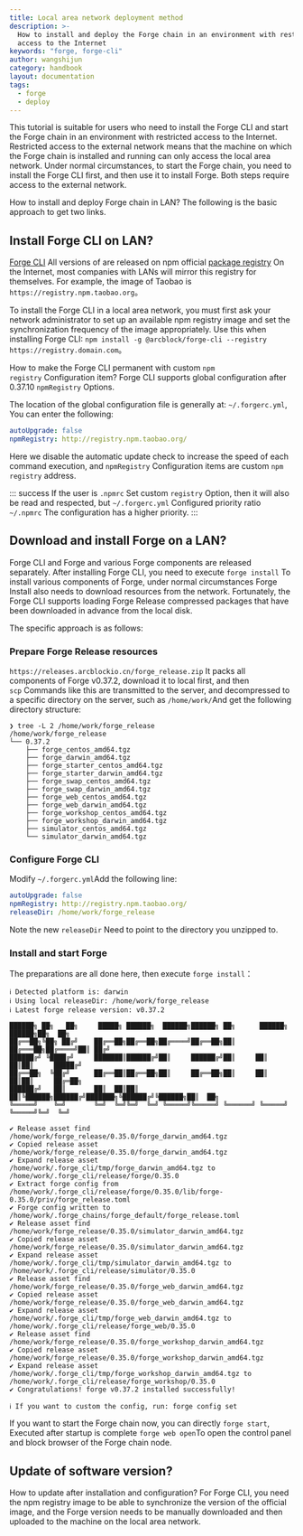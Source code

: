```yaml
---
title: Local area network deployment method
description: >-
  How to install and deploy the Forge chain in an environment with restricted
  access to the Internet
keywords: "forge, forge-cli"
author: wangshijun
category: handbook
layout: documentation
tags:
  - forge
  - deploy
---
```


This tutorial is suitable for users who need to install the Forge CLI and start the Forge chain in an environment with restricted access to the Internet. Restricted access to the external network means that the machine on which the Forge chain is installed and running can only access the local area network. Under normal circumstances, to start the Forge chain, you need to install the Forge CLI first, and then use it to install Forge. Both steps require access to the external network.

How to install and deploy Forge chain in LAN? The following is the basic approach to get two links.

## Install Forge CLI on LAN?

[Forge CLI](https://www.npmjs.com/package/@arcblock/forge-cli) All versions of are released on npm official [package registry](https://registry.npmjs.org) On the Internet, most companies with LANs will mirror this registry for themselves. For example, the image of Taobao is `https://registry.npm.taobao.org`。

To install the Forge CLI in a local area network, you must first ask your network administrator to set up an available npm registry image and set the synchronization frequency of the image appropriately. Use this when installing Forge CLI: `npm install -g @arcblock/forge-cli --registry https://registry.domain.com`。

How to make the Forge CLI permanent with custom `npm registry` Configuration item? Forge CLI supports global configuration after 0.37.10 `npmRegistry` Options.

The location of the global configuration file is generally at: `~/.forgerc.yml`, You can enter the following:

```yaml
autoUpgrade: false
npmRegistry: http://registry.npm.taobao.org/
```

Here we disable the automatic update check to increase the speed of each command execution, and `npmRegistry` Configuration items are custom `npm registry` address.

::: success
If the user is `.npmrc` Set custom `registry` Option, then it will also be read and respected, but `~/.forgerc.yml` Configured priority ratio `~/.npmrc` The configuration has a higher priority.
:::

## Download and install Forge on a LAN?

Forge CLI and Forge and various Forge components are released separately. After installing Forge CLI, you need to execute `forge install` To install various components of Forge, under normal circumstances Forge Install also needs to download resources from the network. Fortunately, the Forge CLI supports loading Forge Release compressed packages that have been downloaded in advance from the local disk.

The specific approach is as follows:

### Prepare Forge Release resources

`https://releases.arcblockio.cn/forge_release.zip` It packs all components of Forge v0.37.2, download it to local first, and then `scp` Commands like this are transmitted to the server, and decompressed to a specific directory on the server, such as `/home/work/`And get the following directory structure:

```shell
❯ tree -L 2 /home/work/forge_release
/home/work/forge_release
└── 0.37.2
    ├── forge_centos_amd64.tgz
    ├── forge_darwin_amd64.tgz
    ├── forge_starter_centos_amd64.tgz
    ├── forge_starter_darwin_amd64.tgz
    ├── forge_swap_centos_amd64.tgz
    ├── forge_swap_darwin_amd64.tgz
    ├── forge_web_centos_amd64.tgz
    ├── forge_web_darwin_amd64.tgz
    ├── forge_workshop_centos_amd64.tgz
    ├── forge_workshop_darwin_amd64.tgz
    ├── simulator_centos_amd64.tgz
    └── simulator_darwin_amd64.tgz
```

### Configure Forge CLI

Modify `~/.forgerc.yml`Add the following line:

```yaml
autoUpgrade: false
npmRegistry: http://registry.npm.taobao.org/
releaseDir: /home/work/forge_release
```

Note the new `releaseDir` Need to point to the directory you unzipped to.

### Install and start Forge

The preparations are all done here, then execute `forge install`：

```shell
ℹ Detected platform is: darwin
ℹ Using local releaseDir: /home/work/forge_release
ℹ Latest forge release version: v0.37.2

██████╗ ██╗   ██╗     █████╗ ██████╗  ██████╗██████╗ ██╗      ██████╗  ██████╗██╗  ██╗
██╔══██╗╚██╗ ██╔╝    ██╔══██╗██╔══██╗██╔════╝██╔══██╗██║     ██╔═══██╗██╔════╝██║ ██╔╝
██████╔╝ ╚████╔╝     ███████║██████╔╝██║     ██████╔╝██║     ██║   ██║██║     █████╔╝
██╔══██╗  ╚██╔╝      ██╔══██║██╔══██╗██║     ██╔══██╗██║     ██║   ██║██║     ██╔═██╗
██████╔╝   ██║       ██║  ██║██║  ██║╚██████╗██████╔╝███████╗╚██████╔╝╚██████╗██║  ██╗
╚═════╝    ╚═╝       ╚═╝  ╚═╝╚═╝  ╚═╝ ╚═════╝╚═════╝ ╚══════╝ ╚═════╝  ╚═════╝╚═╝  ╚═╝

✔ Release asset find /home/work/forge_release/0.35.0/forge_darwin_amd64.tgz
✔ Copied release asset /home/work/forge_release/0.35.0/forge_darwin_amd64.tgz
✔ Expand release asset /home/work/.forge_cli/tmp/forge_darwin_amd64.tgz to /home/work/.forge_cli/release/forge/0.35.0
✔ Extract forge config from /home/work/.forge_cli/release/forge/0.35.0/lib/forge-0.35.0/priv/forge_release.toml
✔ Forge config written to /home/work/.forge_chains/forge_default/forge_release.toml
✔ Release asset find /home/work/forge_release/0.35.0/simulator_darwin_amd64.tgz
✔ Copied release asset /home/work/forge_release/0.35.0/simulator_darwin_amd64.tgz
✔ Expand release asset /home/work/.forge_cli/tmp/simulator_darwin_amd64.tgz to /home/work/.forge_cli/release/simulator/0.35.0
✔ Release asset find /home/work/forge_release/0.35.0/forge_web_darwin_amd64.tgz
✔ Copied release asset /home/work/forge_release/0.35.0/forge_web_darwin_amd64.tgz
✔ Expand release asset /home/work/.forge_cli/tmp/forge_web_darwin_amd64.tgz to /home/work/.forge_cli/release/forge_web/0.35.0
✔ Release asset find /home/work/forge_release/0.35.0/forge_workshop_darwin_amd64.tgz
✔ Copied release asset /home/work/forge_release/0.35.0/forge_workshop_darwin_amd64.tgz
✔ Expand release asset /home/work/.forge_cli/tmp/forge_workshop_darwin_amd64.tgz to /home/work/.forge_cli/release/forge_workshop/0.35.0
✔ Congratulations! forge v0.37.2 installed successfully!

ℹ If you want to custom the config, run: forge config set
```

If you want to start the Forge chain now, you can directly `forge start`, Executed after startup is complete `forge web open`To open the control panel and block browser of the Forge chain node.

## Update of software version?

How to update after installation and configuration? For Forge CLI, you need the npm registry image to be able to synchronize the version of the official image, and the Forge version needs to be manually downloaded and then uploaded to the machine on the local area network.
